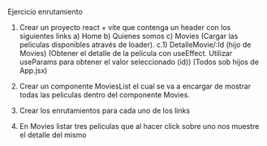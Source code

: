 Ejercicio enrutamiento

1. Crear un proyecto react + vite que contenga un header con los siguientes links
   a) Home
   b) Quienes somos
   c) Movies (Cargar las peliculas disponibles através de loader).
   c.1) DetalleMovie/:Id (hijo de Movies) (Obtener el detalle de la película con useEffect. Utilizar useParams para obtener el valor seleccionado (id))
   (Todos sob hijos de App.jsx)

2. Crear un componente MoviesList el cual se va a encargar de mostrar todas las peliculas dentro del componente Movies.

3. Crear los enrutamientos para cada uno de los links

4. En Movies listar tres peliculas que al hacer click sobre uno nos muestre el detalle del mismo
